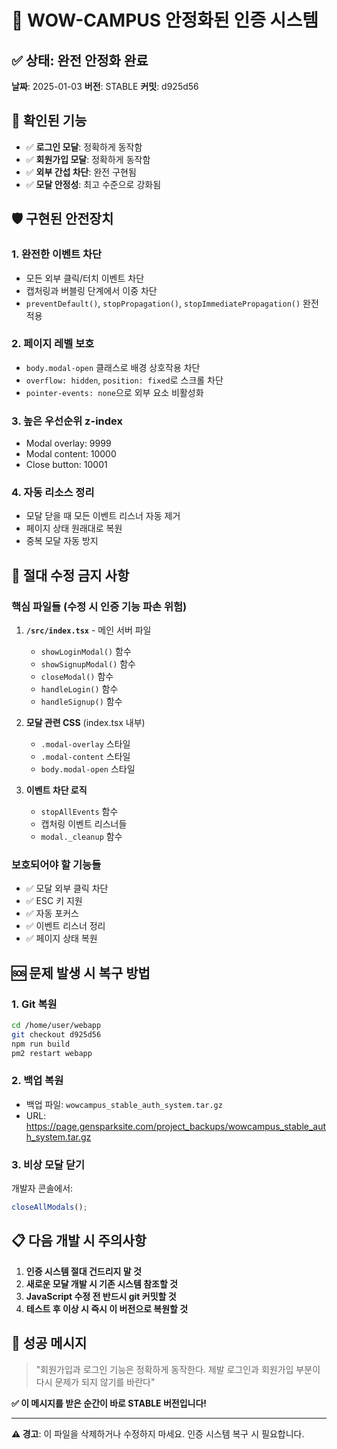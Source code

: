 # 🔐 WOW-CAMPUS 안정화된 인증 시스템

## ✅ 상태: 완전 안정화 완료
**날짜**: 2025-01-03
**버전**: STABLE
**커밋**: d925d56

## 🎯 확인된 기능
- ✅ **로그인 모달**: 정확하게 동작함
- ✅ **회원가입 모달**: 정확하게 동작함  
- ✅ **외부 간섭 차단**: 완전 구현됨
- ✅ **모달 안정성**: 최고 수준으로 강화됨

## 🛡️ 구현된 안전장치

### 1. **완전한 이벤트 차단**
- 모든 외부 클릭/터치 이벤트 차단
- 캡처링과 버블링 단계에서 이중 차단
- `preventDefault()`, `stopPropagation()`, `stopImmediatePropagation()` 완전 적용

### 2. **페이지 레벨 보호**
- `body.modal-open` 클래스로 배경 상호작용 차단
- `overflow: hidden`, `position: fixed`로 스크롤 차단
- `pointer-events: none`으로 외부 요소 비활성화

### 3. **높은 우선순위 z-index**
- Modal overlay: 9999
- Modal content: 10000
- Close button: 10001

### 4. **자동 리소스 정리**
- 모달 닫을 때 모든 이벤트 리스너 자동 제거
- 페이지 상태 원래대로 복원
- 중복 모달 자동 방지

## 🚫 절대 수정 금지 사항

### **핵심 파일들** (수정 시 인증 기능 파손 위험)
1. **`/src/index.tsx`** - 메인 서버 파일
   - `showLoginModal()` 함수
   - `showSignupModal()` 함수  
   - `closeModal()` 함수
   - `handleLogin()` 함수
   - `handleSignup()` 함수

2. **모달 관련 CSS** (index.tsx 내부)
   - `.modal-overlay` 스타일
   - `.modal-content` 스타일
   - `body.modal-open` 스타일

3. **이벤트 차단 로직**
   - `stopAllEvents` 함수
   - 캡처링 이벤트 리스너들
   - `modal._cleanup` 함수

### **보호되어야 할 기능들**
- ✅ 모달 외부 클릭 차단
- ✅ ESC 키 지원
- ✅ 자동 포커스
- ✅ 이벤트 리스너 정리
- ✅ 페이지 상태 복원

## 🆘 문제 발생 시 복구 방법

### 1. **Git 복원**
```bash
cd /home/user/webapp
git checkout d925d56
npm run build
pm2 restart webapp
```

### 2. **백업 복원**
- 백업 파일: `wowcampus_stable_auth_system.tar.gz`
- URL: https://page.gensparksite.com/project_backups/wowcampus_stable_auth_system.tar.gz

### 3. **비상 모달 닫기**
개발자 콘솔에서:
```javascript
closeAllModals();
```

## 📋 다음 개발 시 주의사항

1. **인증 시스템 절대 건드리지 말 것**
2. **새로운 모달 개발 시 기존 시스템 참조할 것**
3. **JavaScript 수정 전 반드시 git 커밋할 것**
4. **테스트 후 이상 시 즉시 이 버전으로 복원할 것**

## 🎉 성공 메시지

> "회원가입과 로그인 기능은 정확하게 동작한다. 제발 로그인과 회원가입 부분이 다시 문제가 되지 않기를 바란다"

**✅ 이 메시지를 받은 순간이 바로 STABLE 버전입니다!**

---

**⚠️ 경고**: 이 파일을 삭제하거나 수정하지 마세요. 인증 시스템 복구 시 필요합니다.